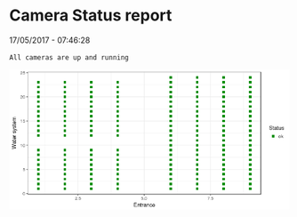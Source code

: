 Camera Status report
================
17/05/2017 - 07:46:28

    All cameras are up and running

![](camreport_files/figure-markdown_github/unnamed-chunk-2-1.png)
